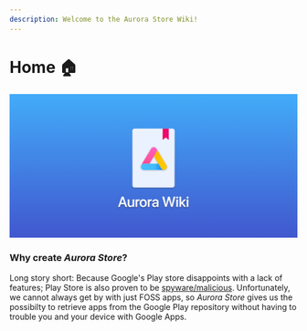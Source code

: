 ```yaml
---
description: Welcome to the Aurora Store Wiki!
---
```


# Home  🏠

![](.gitbook/assets/aurorawiki_banner.png)

### **Why create** _**Aurora Store**_**?**

Long story short: Because Google's Play store disappoints with a lack of features; Play Store is also proven to be [spyware/malicious](https://www.gnu.org/proprietary/malware-google.html). Unfortunately, we cannot always get by with just FOSS apps, so _Aurora Store_ gives us the possibilty to retrieve apps from the Google Play repository without having to trouble you and your device with Google Apps.

